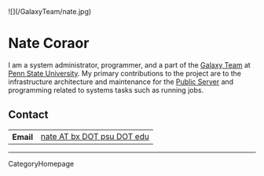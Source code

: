 
<div class='right'>![](/GalaxyTeam/nate.jpg)</div>

# Nate Coraor

I am a system administrator, programmer, and a part of the [Galaxy Team](/GalaxyTeam) at [Penn State University](http://www.psu.edu/).  My primary contributions to the project are to the infrastructure architecture and maintenance for the [Public Server](/Main) and programming related to systems tasks such as running jobs.

## Contact

<table>
  <tr>
    <th> Email </th>
    <td> <a href="mailto:nate AT bx DOT psu DOT edu">nate AT bx DOT psu DOT edu</a> </td>
  </tr>
</table>


---
CategoryHomepage
